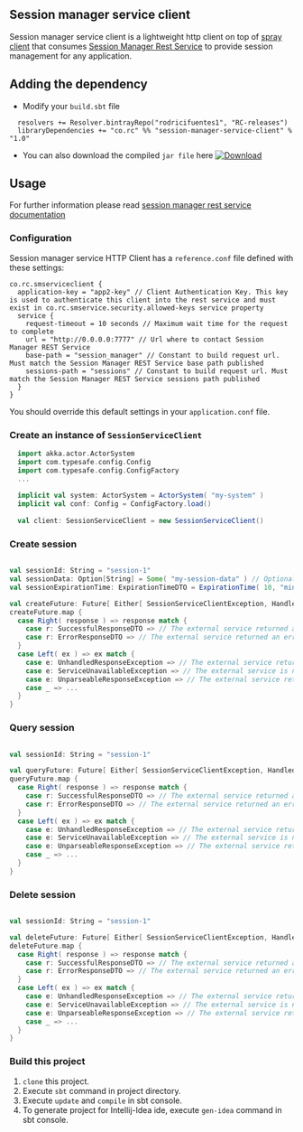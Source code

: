 ## Session manager service client
Session manager service client is a lightweight http client on top of [spray client](http://spray.io/documentation/1.2.2/spray-client/) that consumes [Session Manager Rest Service](https://github.com/rodricifuentes1/session-manager-service) to provide session management for any application.
## Adding the dependency
* Modify your `build.sbt` file
```
  resolvers += Resolver.bintrayRepo("rodricifuentes1", "RC-releases")
  libraryDependencies += "co.rc" %% "session-manager-service-client" % "1.0"
```
* You can also download the compiled `jar file` here [ ![Download](https://api.bintray.com/packages/rodricifuentes1/RC-releases/session-manager-service-client/images/download.svg) ](https://bintray.com/rodricifuentes1/RC-releases/session-manager-service-client/_latestVersion)

## Usage
For further information please read [session manager rest service documentation](https://github.com/rodricifuentes1/session-manager-service/blob/master/README.md)
### Configuration
Session manager service HTTP Client has a `reference.conf` file defined with these settings:
```
co.rc.smserviceclient {
  application-key = "app2-key" // Client Authentication Key. This key is used to authenticate this client into the rest service and must exist in co.rc.smservice.security.allowed-keys service property
  service {
    request-timeout = 10 seconds // Maximum wait time for the request to complete
    url = "http://0.0.0.0:7777" // Url where to contact Session Manager REST Service
    base-path = "session_manager" // Constant to build request url. Must match the Session Manager REST Service base path published
    sessions-path = "sessions" // Constant to build request url. Must match the Session Manager REST Service sessions path published
  }
}
```
You should override this default settings in your `application.conf` file.
### Create an instance of `SessionServiceClient`
```scala
  import akka.actor.ActorSystem
  import com.typesafe.config.Config
  import com.typesafe.config.ConfigFactory
  ...
  
  implicit val system: ActorSystem = ActorSystem( "my-system" )
  implicit val conf: Config = ConfigFactory.load()
  
  val client: SessionServiceClient = new SessionServiceClient()
```
### Create session
```scala

val sessionId: String = "session-1"
val sessionData: Option[String] = Some( "my-session-data" ) // Optional parameter
val sessionExpirationTime: ExpirationTimeDTO = ExpirationTime( 10, "minutes" ) // Optional parameter

val createFuture: Future[ Either[ SessionServiceClientException, HandledResponse ] ] = client.createSession( sessionId, sessionData, sessionExpirationTime )
createFuture.map {
  case Right( response ) => response match {
    case r: SuccessfulResponseDTO => // The external service returned a successful response --> StatusCodes 201 and 409
    case r: ErrorResponseDTO => // The external service returned an error response --> StatusCodes 400 and 401
  }
  case Left( ex ) => ex match {
    case e: UnhandledResponseException => // The external service returned a response that is not handled by the client
    case e: ServiceUnavailableException => // The external service is not available
    case e: UnparseableResponseException => // The external service returned a response that cannot be unmarshalled
    case _ => ...
  } 
}
```
### Query session
```scala

val sessionId: String = "session-1"

val queryFuture: Future[ Either[ SessionServiceClientException, HandledResponse ] ] = client.querySession( sessionId )
queryFuture.map {
  case Right( response ) => response match {
    case r: SuccessfulResponseDTO => // The external service returned a successful response --> StatusCodes 200 and 404
    case r: ErrorResponseDTO => // The external service returned an error response --> StatusCode 401
  }
  case Left( ex ) => ex match {
    case e: UnhandledResponseException => // The external service returned a response that is not handled by the client
    case e: ServiceUnavailableException => // The external service is not available
    case e: UnparseableResponseException => // The external service returned a response that cannot be unmarshalled
    case _ => ...
  } 
}
```
### Delete session
```scala

val sessionId: String = "session-1"

val deleteFuture: Future[ Either[ SessionServiceClientException, HandledResponse ] ] = client.querySession( sessionId )
deleteFuture.map {
  case Right( response ) => response match {
    case r: SuccessfulResponseDTO => // The external service returned a successful response --> StatusCodes 200 and 404
    case r: ErrorResponseDTO => // The external service returned an error response --> StatusCode 401
  }
  case Left( ex ) => ex match {
    case e: UnhandledResponseException => // The external service returned a response that is not handled by the client
    case e: ServiceUnavailableException => // The external service is not available
    case e: UnparseableResponseException => // The external service returned a response that cannot be unmarshalled
    case _ => ...
  } 
}
```
### Build this project
1. `clone` this project.
2. Execute `sbt` command in project directory.
3. Execute `update` and `compile` in sbt console.
4. To generate project for Intellij-Idea ide, execute `gen-idea` command in sbt console.
